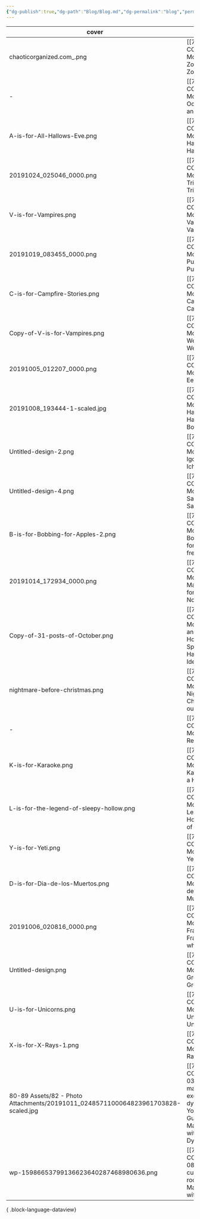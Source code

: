 ```yaml
---
{"dg-publish":true,"dg-path":"Blog/Blog.md","dg-permalink":"blog","permalink":"/blog/","noteIcon":"","created":"","updated":""}
---
```



| cover                                                                             | title                                                                                                                                                                               | Published  | tags                                                                             | categories                                     |
| --------------------------------------------------------------------------------- | ----------------------------------------------------------------------------------------------------------------------------------------------------------------------------------- | ---------- | -------------------------------------------------------------------------------- | ---------------------------------------------- |
| chaoticorganized.com_.png                                                         | [[70-79 CODGE/Blog/Nerdish Mom Archives/Z is for Zombies\|Z is for Zombies]]                                                                                                     | 2019-10-30 | \-                                                                               | <ul><li>spins</li></ul>                        |
| \-                                                                                | [[70-79 CODGE/Blog/Nerdish Mom Archives/O is for October\|O is for October and other oddities]]                                                                                  | 2019-10-18 | \-                                                                               | <ul><li>homeschool</li><li>parenting</li></ul> |
| A-is-for-All-Hallows-Eve.png                                                      | [[70-79 CODGE/Blog/Nerdish Mom Archives/A is For All Hallows Eve\|A is For All Hallows Eve]]                                                                                     | 2019-10-01 | \-                                                                               | <ul><li>homeschool</li></ul>                   |
| 20191024_025046_0000.png                                                          | [[70-79 CODGE/Blog/Nerdish Mom Archives/T is for Trick-or-Treating\|T is for Trick-or-Treating]]                                                                                 | 2019-10-24 | <ul><li>gameschooling</li><li>halloween</li></ul>                                | <ul><li>homeschool</li></ul>                   |
| V-is-for-Vampires.png                                                             | [[70-79 CODGE/Blog/Nerdish Mom Archives/V is for Vampires\|V is for Vampires]]                                                                                                   | 2019-10-26 | \-                                                                               | <ul><li>homeschool</li></ul>                   |
| 20191019_083455_0000.png                                                          | [[70-79 CODGE/Blog/Nerdish Mom Archives/P is for the Pumpkin Patch\|P is for the Pumpkin Patch!]]                                                                                | 2019-10-19 | \-                                                                               | <ul><li>homeschool</li><li>parenting</li></ul> |
| C-is-for-Campfire-Stories.png                                                     | [[70-79 CODGE/Blog/Nerdish Mom Archives/C is for Campfire Stories\|C is for Campfire Stories]]                                                                                   | 2019-10-03 | \-                                                                               | <ul><li>parenting</li></ul>                    |
| Copy-of-V-is-for-Vampires.png                                                     | [[70-79 CODGE/Blog/Nerdish Mom Archives/W is for Werewolves\|W is for Werewolves]]                                                                                               | 2019-10-27 | \-                                                                               | <ul><li>homeschool</li><li>parenting</li></ul> |
| 20191005_012207_0000.png                                                          | [[70-79 CODGE/Blog/Nerdish Mom Archives/E is for Eerie\|E is for Eerie]]                                                                                                         | 2019-10-05 | \-                                                                               | <ul><li>homeschool</li></ul>                   |
| 20191008_193444-1-scaled.jpg                                                      | [[70-79 CODGE/Blog/Nerdish Mom Archives/H is for Haunted House\|H is for Haunted House In-A-Box]]                                                                                | 2019-10-09 | <ul><li>building</li><li>crafting</li><li>halloween</li><li>homeschool</li></ul> | <ul><li>homeschool</li><li>parenting</li></ul> |
| Untitled-design-2.png                                                             | [[70-79 CODGE/Blog/Nerdish Mom Archives/I is for Igor's Ichor\|I is for Igor's Ichor (and Innards)]]                                                                             | 2019-10-10 | <ul><li>experiments</li></ul>                                                    | <ul><li>homeschool</li></ul>                   |
| Untitled-design-4.png                                                             | [[70-79 CODGE/Blog/Nerdish Mom Archives/S is for Samhain\|S is for Samhain]]                                                                                                     | 2019-10-23 | \-                                                                               | <ul><li>homeschool</li></ul>                   |
| B-is-for-Bobbing-for-Apples-2.png                                                 | [[70-79 CODGE/Blog/Nerdish Mom Archives/B is for Bobbing for Apples\|B is for Bobbing for Apples - free printable]]                                                              | 2019-10-02 | \-                                                                               | <ul><li>homeschool</li></ul>                   |
| 20191014_172934_0000.png                                                          | [[70-79 CODGE/Blog/Nerdish Mom Archives/M is for Masquerade\|2-in-1: M is for Masquerade/N is for Noire]]                                                                        | 2019-10-15 | \-                                                                               | <ul><li>parenting</li></ul>                    |
| Copy-of-31-posts-of-October.png                                                   | [[70-79 CODGE/Blog/Nerdish Mom Archives/31 Spooky and Fun Halloween Homeschool Ideas\|31 Spooky and Fun Halloween Homeschool Ideas Roundup]]                                     | 2019-09-22 | <ul><li>halloween</li><li>list</li></ul>                                         | <ul><li>homeschool</li></ul>                   |
| nightmare-before-christmas.png                                                    | [[70-79 CODGE/Blog/Nerdish Mom Archives/N is for the Nightmare Before Christmas\|Wait! I figured it out… N is for eNNui]]                                                        | 2019-10-17 | \-                                                                               | <ul><li>parenting</li></ul>                    |
| \-                                                                                | [[70-79 CODGE/Blog/Nerdish Mom Archives/R is for Recipes\|R is for Recipes]]                                                                                                     | 2019-10-21 | recipes                                                                          | <ul><li>kitchen</li></ul>                      |
| K-is-for-Karaoke.png                                                              | [[70-79 CODGE/Blog/Nerdish Mom Archives/K is for Karaoke\|K is for Karaoke ~ a Halloween Sing-along!]]                                                                           | 2019-10-12 | \-                                                                               | <ul><li>parenting</li></ul>                    |
| L-is-for-the-legend-of-sleepy-hollow.png                                          | [[70-79 CODGE/Blog/Nerdish Mom Archives/L is for the Legend of Sleepy Hollow\|L is for the Legend of Sleepy Hollow]]                                                             | 2019-10-14 | \-                                                                               | <ul><li>homeschool</li></ul>                   |
| Y-is-for-Yeti.png                                                                 | [[70-79 CODGE/Blog/Nerdish Mom Archives/Y is for Yeti\|Y is for Yeti]]                                                                                                           | 2019-10-29 | \-                                                                               | <ul><li>homeschool</li></ul>                   |
| D-is-for-Dia-de-los-Muertos.png                                                   | [[70-79 CODGE/Blog/Nerdish Mom Archives/D is for Día de Muertos\|D is for Día de Muertos]]                                                                                       | 2019-10-04 | \-                                                                               | <ul><li>homeschool</li></ul>                   |
| 20191006_020816_0000.png                                                          | [[70-79 CODGE/Blog/Nerdish Mom Archives/F is for Frankenstein\|F is for Frankenstein OR The Girl who invented sci-fi]]                                                           | 2019-10-06 | \-                                                                               | homeschool                                     |
| Untitled-design.png                                                               | [[70-79 CODGE/Blog/Nerdish Mom Archives/G is for the Great Pumpkin\|G is for the Great Pumpkin]]                                                                                 | 2019-10-07 | <ul><li>books</li><li>halloween</li><li>movies</li></ul>                         | <ul><li>parenting</li></ul>                    |
| U-is-for-Unicorns.png                                                             | [[70-79 CODGE/Blog/Nerdish Mom Archives/U is for Unicorns\|U is for Unicorns]]                                                                                                   | 2019-10-25 | \-                                                                               | <ul><li>homeschool</li></ul>                   |
| X-is-for-X-Rays-1.png                                                             | [[70-79 CODGE/Blog/Nerdish Mom Archives/X is for X-Rays\|X is for X-Rays]]                                                                                                       | 2019-10-28 | \-                                                                               | <ul><li>homeschool</li></ul>                   |
| 80-89 Assets/82 - Photo Attachments/20191011_0248571100064823961703828-scaled.jpg | [[70-79 CODGE/Blog/2021/2021-03-01-time-management-for-executive-dysfunction\|Take Back Your Time: The Ultimate Guide to Time Management for Adults with Executive Dysfunction]] | 2021-03-01 | <ul><li>intentionality</li><li>time-management</li></ul>                         | <ul><li>time-and-planners</li></ul>            |
| wp-15986653799136623640287468980636.png                                           | [[70-79 CODGE/Blog/2020/2020-08-29-how-to-make-a-custom-planner-with-rocketbook-core\|How-to Make a Custom Planner with Rocketbook Core]]                                        | 2020-08-29 | \-                                                                               | archive                                        |

{ .block-language-dataview}